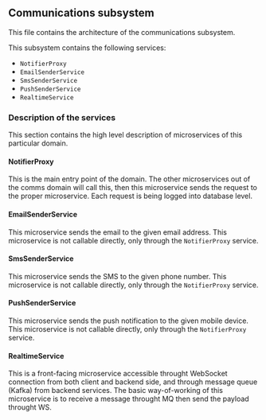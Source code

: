 ## Communications subsystem
This file contains the architecture of the communications subsystem.

This subsystem contains the following services:
* `NotifierProxy`
* `EmailSenderService`
* `SmsSenderService`
* `PushSenderService`
* `RealtimeService`

### Description of the services
This section contains the high level description of microservices of this particular domain.

#### NotifierProxy
This is the main entry point of the domain. The other microservices out of the comms domain will call this, then this microservice sends the request to the proper microservice.
Each request is being logged into database level.

#### EmailSenderService
This microservice sends the email to the given email address. This microservice is not callable directly, only through the `NotifierProxy` service.

#### SmsSenderService
This microservice sends the SMS to the given phone number. This microservice is not callable directly, only through the `NotifierProxy` service.

#### PushSenderService
This microservice sends the push notification to the given mobile device. This microservice is not callable directly, only through the `NotifierProxy` service.

#### RealtimeService
This is a front-facing microservice accessible throught WebSocket connection from both client and backend side, and through message queue (Kafka) from backend services.
The basic way-of-working of this microservice is to receive a message throught MQ then send the payload throught WS.

